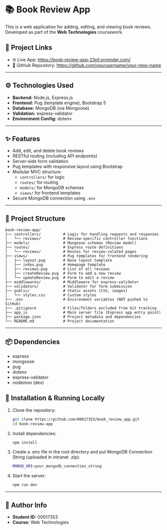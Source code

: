 # 📚 Book Review App

This is a web application for adding, editing, and viewing book reviews.  
Developed as part of the **Web Technologies** coursework.

## 🔗 Project Links

- 🌐 Live App: https://book-review-app-23pf.onrender.com/
- 📁 GitHub Repository: https://github.com/yourusername/your-repo-name

---

## ⚙️ Technologies Used

- **Backend:** Node.js, Express.js  
- **Frontend:** Pug (template engine), Bootstrap 5  
- **Database:** MongoDB (via Mongoose)  
- **Validation:** express-validator  
- **Environment Config:** dotenv

---

## ✨ Features

- Add, edit, and delete book reviews  
- RESTful routing (including API endpoints)  
- Server-side form validation
- Pug templates with responsive layout using Bootstrap  
- Modular MVC structure:
  - `controllers/` for logic
  - `routes/` for routing
  - `models/` for MongoDB schemas
  - `views/` for frontend templates
- Secure MongoDB connection using `.env`

---

## 📂 Project Structure
```
book-review-app/
├── controllers/          # Logic for handling requests and responses
│   └── reviews/          # Review-specific controller functions
├── models/               # Mongoose schemas (Review model)
├── routes/               # Express route definitions
│   └── reviews/          # Routes for review-related pages
├── views/                # Pug templates for frontend rendering
│   ├── layout.pug        # Base layout template
│   ├── index.pug         # Homepage template
│   ├── reviews.pug       # List of all reviews
│   ├── createReview.pug  # Form to add a new review
│   └── updateReview.pug  # Form to edit a review
├── middlewares/          # Middleware for express-validator
├── validators/           # Validator for form submission
├── public/               # Static assets (CSS, images)
│   └── styles.css        # Custom styles
├── .env                  # Environment variables (NOT pushed to GitHub)
├── .gitignore            # Files/folders excluded from Git tracking
├── app.js                # Main server file (Express app entry point)
├── package.json          # Project metadata and dependencies
└── README.md             # Project documentation
```
---

## 📦 Dependencies

- express
- mongoose
- pug
- dotenv
- express-validator
- nodemon (dev)

## 🧪 Installation & Running Locally

1. Clone the repository:
   ```bash
   git clone https://github.com/00017353/book_review_app.git
   cd book-review-app
   ```
2. Install dependencies:
   ```bash
   npm install
   ```
3. Create a .env file in the root directory and put MongoDB Connection String (uploaded in intranet .zip):
   ```bash
   MONGO_URI=your_mongodb_connection_string
   ```
4. Start the server:
   ```bash
   npm run dev
   ```

---

## 🧠 Author Info

- **Student ID:** 00017353  
- **Course:** Web Technologies  
